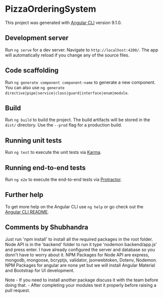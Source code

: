 # PizzaOrderingSystem

This project was generated with [Angular CLI](https://github.com/angular/angular-cli) version 9.1.0.

## Development server

Run `ng serve` for a dev server. Navigate to `http://localhost:4200/`. The app will automatically reload if you change any of the source files.

## Code scaffolding

Run `ng generate component component-name` to generate a new component. You can also use `ng generate directive|pipe|service|class|guard|interface|enum|module`.

## Build

Run `ng build` to build the project. The build artifacts will be stored in the `dist/` directory. Use the `--prod` flag for a production build.

## Running unit tests

Run `ng test` to execute the unit tests via [Karma](https://karma-runner.github.io).

## Running end-to-end tests

Run `ng e2e` to execute the end-to-end tests via [Protractor](http://www.protractortest.org/).

## Further help

To get more help on the Angular CLI use `ng help` or go check out the [Angular CLI README](https://github.com/angular/angular-cli/blob/master/README.md).

## Comments by Shubhandra

Just run 'npm install' to install all the required packages in the root folder.
Node API is in the 'backend' folder to run it type 'nodemon backend/app.js' and press enter. I have already configured the server and database so you donn't have to worry about it.
NPM Packages for Node API are express, mongodb, mongoose, bcryptjs, validator, jsonwebtoken, Dotenv, Nodemon.
NPM Packages for angular are none yet but we will install Angular Material and Bootstrap for UI development.

Note - If you need to install another package discuss it with the team before doing that.
     - After completing your modules test it properly before raising a pull request.
